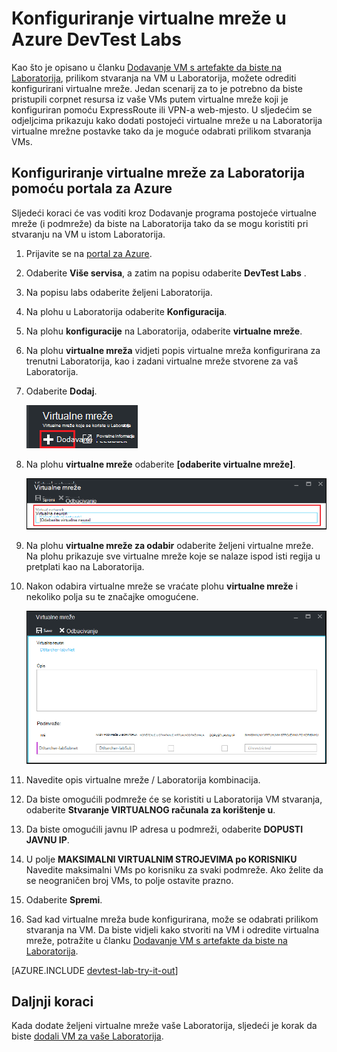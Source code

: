 <properties
    pageTitle="Konfiguriranje virtualne mreže u Azure DevTest Labs | Microsoft Azure"
    description="Saznajte kako konfigurirati postojeće virtualne mreže i podmreže i njihovu korištenju u VM s Azure DevTest Labs"
    services="devtest-lab,virtual-machines"
    documentationCenter="na"
    authors="tomarcher"
    manager="douge"
    editor=""/>

<tags
    ms.service="devtest-lab"
    ms.workload="na"
    ms.tgt_pltfrm="na"
    ms.devlang="na"
    ms.topic="article"
    ms.date="09/06/2016"
    ms.author="tarcher"/>

# <a name="configure-a-virtual-network-in-azure-devtest-labs"></a>Konfiguriranje virtualne mreže u Azure DevTest Labs

Kao što je opisano u članku [Dodavanje VM s artefakte da biste na Laboratorija](devtest-lab-add-vm-with-artifacts.md), prilikom stvaranja na VM u Laboratorija, možete odrediti konfigurirani virtualne mreže. Jedan scenarij za to je potrebno da biste pristupili corpnet resursa iz vaše VMs putem virtualne mreže koji je konfiguriran pomoću ExpressRoute ili VPN-a web-mjesto. U sljedećim se odjeljcima prikazuju kako dodati postojeći virtualne mreže u na Laboratorija virtualne mrežne postavke tako da je moguće odabrati prilikom stvaranja VMs.

## <a name="configure-a-virtual-network-for-a-lab-using-the-azure-portal"></a>Konfiguriranje virtualne mreže za Laboratorija pomoću portala za Azure
Sljedeći koraci će vas voditi kroz Dodavanje programa postojeće virtualne mreže (i podmreže) da biste na Laboratorija tako da se mogu koristiti pri stvaranju na VM u istom Laboratorija. 

1. Prijavite se na [portal za Azure](http://go.microsoft.com/fwlink/p/?LinkID=525040).

1. Odaberite **Više servisa**, a zatim na popisu odaberite **DevTest Labs** .

1. Na popisu labs odaberite željeni Laboratorija. 

1. Na plohu u Laboratorija odaberite **Konfiguracija**.

1. Na plohu **konfiguracije** na Laboratorija, odaberite **virtualne mreže**.

1. Na plohu **virtualne mreža** vidjeti popis virtualne mreža konfigurirana za trenutni Laboratorija, kao i zadani virtualne mreže stvorene za vaš Laboratorija. 

1. Odaberite **Dodaj**.

    ![Dodavanje postojeće virtualne mreže vaše Laboratorija](./media/devtest-lab-configure-vnet/lab-settings-vnet-add.png)
    
1. Na plohu **virtualne mreže** odaberite **[odaberite virtualne mreže]**.

    ![Odaberite postojeći virtualne mreže](./media/devtest-lab-configure-vnet/lab-settings-vnets-vnet1.png)
    
1. Na plohu **virtualne mreže za odabir** odaberite željeni virtualne mreže. Na plohu prikazuje sve virtualne mreže koje se nalaze ispod isti regija u pretplati kao na Laboratorija.  

1. Nakon odabira virtualne mreže se vraćate plohu **virtualne mreže** i nekoliko polja su te značajke omogućene.  

    ![Odaberite postojeći virtualne mreže](./media/devtest-lab-configure-vnet/lab-settings-vnets-vnet2.png)

1. Navedite opis virtualne mreže / Laboratorija kombinacija.

1. Da biste omogućili podmreže će se koristiti u Laboratorija VM stvaranja, odaberite **Stvaranje VIRTUALNOG računala za korištenje u**.

1. Da biste omogućili javnu IP adresa u podmreži, odaberite **DOPUSTI JAVNU IP**.

1. U polje **MAKSIMALNI VIRTUALNIM STROJEVIMA po KORISNIKU** Navedite maksimalni VMs po korisniku za svaki podmreže. Ako želite da se neograničen broj VMs, to polje ostavite prazno.

1. Odaberite **Spremi**.

1. Sad kad virtualne mreža bude konfigurirana, može se odabrati prilikom stvaranja na VM. Da biste vidjeli kako stvoriti na VM i odredite virtualna mreže, potražite u članku [Dodavanje VM s artefakte da biste na Laboratorija](devtest-lab-add-vm-with-artifacts.md). 

[AZURE.INCLUDE [devtest-lab-try-it-out](../../includes/devtest-lab-try-it-out.md)]

## <a name="next-steps"></a>Daljnji koraci

Kada dodate željeni virtualne mreže vaše Laboratorija, sljedeći je korak da biste [dodali VM za vaše Laboratorija](devtest-lab-add-vm-with-artifacts.md).